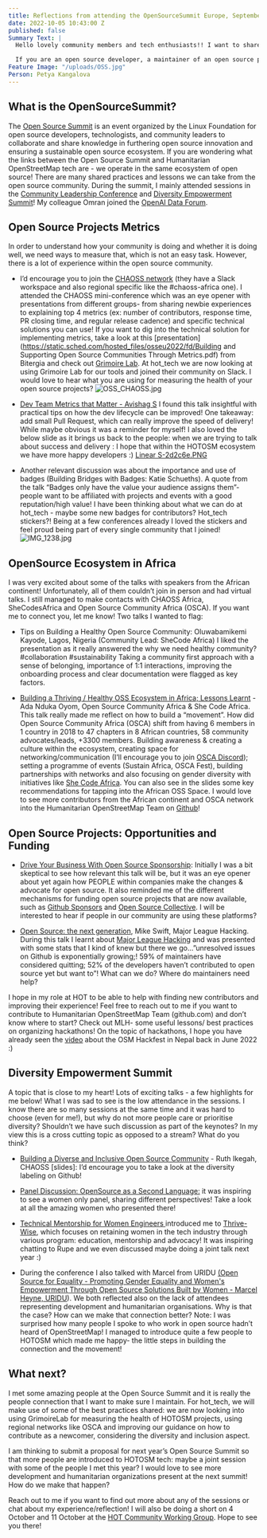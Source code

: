```yaml
---
title: Reflections from attending the OpenSourceSummit Europe, September 2022
date: 2022-10-05 10:43:00 Z
published: false
Summary Text: |
  Hello lovely community members and tech enthusiasts!! I want to share some of my reflections from attending the Open Source Summit in Dublin in mid-September for the very first time! I categorised them into four areas that I hope will be useful for our community!

  If you are an open source developer, a maintainer of an open source project, or somebody who is interested in getting more involved with open source projects, then this post is for you! Hope you enjoy it - please reach out to me if you have questions(petya.kangalova@hotosm.org)
Feature Image: "/uploads/OSS.jpg"
Person: Petya Kangalova
---
```


## What is the OpenSourceSummit?

The [Open Source Summit](https://events.linuxfoundation.org/open-source-summit-europe/) is an event organized by the Linux Foundation for open source developers, technologists, and community leaders to collaborate and share knowledge in furthering open source innovation and ensuring a sustainable open source ecosystem. If you are wondering what the links between the Open Source Summit and Humanitarian OpenStreetMap tech are - we operate in the same ecosystem of open source!  There are many shared practices and lessons we can take from the open source community.
During the summit, I mainly attended sessions in the [Community Leadership Conference](https://events.linuxfoundation.org/open-source-summit-europe/about/community-leadership-conference/) and [Diversity Empowerment Summit](https://events.linuxfoundation.org/open-source-summit-europe/about/diversity-empowerment-summit/)! My colleague Omran joined the [OpenAI Data Forum](https://events.linuxfoundation.org/open-source-summit-europe/program/schedule/).


## Open Source Projects Metrics

In order to understand how your community is doing and whether it is doing well, we need ways to measure that, which is not an easy task. However, there is a lot of experience within the open source community. 

* I’d encourage you to join the [CHAOSS network](https://chaoss.community/) (they have a Slack workspace and also regional specific like the #chaoss-africa one). I attended the CHAOSS mini-conference which was an eye opener with presentations from different groups- from sharing newbie experiences to explaining top 4 metrics (ex: number of contributors, response time, PR closing time, and regular release cadence) and specific technical solutions you can use!  If you want to dig into the technical solution for implementing metrics, take a look at this [presentation](https://static.sched.com/hosted_files/osseu2022/fd/Building and Supporting Open Source Communities Through Metrics.pdf) from Bitergia and check out [Grimoire Lab](https://chaoss.github.io/grimoirelab/). At hot_tech we are now looking at using Grimoire Lab for our tools and joined their community on Slack. I would love to hear what you are using for measuring the health of your open source projects?
![OSS_CHAOSS.jpg](/uploads/OSS_CHAOSS.jpg)

* [Dev Team Metrics that Matter - Avishag S](https://osseu2022.sched.com/event/15z8D/dev-team-metrics-that-matter-avishag-sahar-linearb?iframe=no) I found this talk insightful with practical tips on how the dev lifecycle can be improved! One takeaway: add small Pull Request, which can really improve the speed of delivery! While maybe obvious it was a reminder for myself!  I also loved the below slide as it brings us back to the people: when we are trying to talk about success and delivery : I hope that within the HOTOSM ecosystem we have more happy developers :)
[Linear S-2d2c6e.PNG](/uploads/Linear%20S-2d2c6e.PNG)

* Another relevant discussion was about the importance and use of badges (Building Bridges with Badges: Katie Schueths). A quote from the talk “Badges only have the value your audience assigns them”- people want to be affiliated with projects and events with a good reputation/high value! I have been thinking about what we can do at hot_tech - maybe some new badges for contributors? Hot_tech stickers?! Being at a few conferences already I loved the stickers and feel proud being part of every single community that I joined!
![IMG_1238.jpg](/uploads/IMG_1238.jpg)

## OpenSource Ecosystem in Africa

I was very excited about some of the talks with speakers from the African continent! Unfortunately, all of them couldn’t join in person and had virtual talks. I still managed to make contacts with CHAOSS Africa, SheCodesAfrica and Open Source Community Africa (OSCA). If you want me to connect you, let me know! Two talks I wanted to flag:

* Tips on Building a Healthy Open Source Community: Oluwabamikemi Kayode, Lagos, Nigeria (Community Lead: SheCode Africa) I liked the presentation as it really answered the why we need healthy community? #collaboration #sustainability Taking a  community first approach with a sense of belonging, importance of 1:1 interactions, improving the onboarding process and clear documentation were flagged as key factors.

* [Building a Thriving / Healthy OSS Ecosystem in Africa; Lessons Learnt](https://static.sched.com/hosted_files/osseu2022/15/Building%20a%20thriving%20%26%20healthy%20OSS%20ecosystem%20in%20Africa%20-%20Ada%20Nduka%20Oyom.pptx.pdf) - Ada Nduka Oyom, Open Source Community Africa & She Code Africa. This talk really made me reflect on how to build a “movement”.  How did Open Source Community Africa (OSCA) shift from having 6 members in 1 country  in 2018 to 47 chapters in 8 African countries, 58 community advocates/leads, +3300 members. Building awareness & creating a culture within the ecosystem, creating space for networking/communication (I’ll encourage you to join [OSCA Discord](https://discord.com/invite/pRJgjH9SwR)); setting a programme of events (Sustain Africa, OSCA Fest), building partnerships with networks and also focusing on gender diversity with initiatives like [She Code Africa](https://shecodeafrica.org/). You can also see in the slides some key recommendations for tapping into the African OSS Space.
I would love to see more contributors from the African continent and OSCA network into the Humanitarian OpenStreetMap Team on [Github](https://github.com/hotosm)! 


## Open Source Projects: Opportunities and Funding

* [Drive Your Business With Open Source Sponsorship](https://static.sched.com/hosted_files/osseu2022/2d/2022_Open%20Source%20Summit_Wolfgang_Gehring.pdf): Initially I was a bit skeptical to see how relevant this talk will be, but it was an eye opener about yet again how PEOPLE within companies make the changes & advocate for open source. It also reminded me of the different mechanisms for funding open source projects that are now available, such as [Github Sponsors](https://github.com/sponsors) and [Open Source Collective](https://opencollective.com/opensource). I will be interested to hear if people in our community are using these platforms?

* [Open Source: the next generation](https://events.linuxfoundation.org/open-source-summit-europe/program/schedule/), Mike Swift, Major League Hacking. During this talk I learnt about [Major League Hacking](https://mlh.io/) and was presented with some stats that I kind of knew but there we go…”unresolved issues on Github is exponentially growing;! 59% of maintainers have considered quitting; 52% of the developers haven’t contributed to open source yet but want to”! What can we do? Where do maintainers need help?

I hope in my role at HOT to be able to help with finding new contributors and improving their experience! Feel free to reach out to me if you want to contribute to Humanitarian OpenStreetMap Team (github.com) and don’t know where to start? Check out MLH- some useful lessons/ best practices on organizing hackathons! On the topic of hackathons, I hope you have already seen the [video](https://www.youtube.com/watch?v=EZuIqnnyoI4&ab_channel=OpenMappingHubAsiaPacific) about the OSM Hackfest in Nepal back in June 2022 :)

## Diversity Empowerment Summit

A topic that is close to my heart! Lots of exciting talks - a few highlights for me below! What I was sad to see is the low attendance in the sessions. I know there are so many sessions at the same time and it was hard to choose (even for me!), but why do not more people care or prioritise diversity? Shouldn’t we have such discussion as part of the keynotes? In my view this is a cross cutting topic as opposed to a stream? What do you think?


* [Building a Diverse and Inclusive Open Source Community](https://static.sched.com/hosted_files/osseu2022/88/Ruth%20Ikegah%27s%20OSSEU%20Slides%20.pdf) - Ruth Ikegah, CHAOSS [slides]: I’d encourage you to take a look at the diversity labeling on Github! 
* [Panel Discussion: OpenSource as a Second Language:](https://events.linuxfoundation.org/open-source-summit-europe/program/schedule/) it was inspiring to see a women only panel, sharing different perspectives! Take a look at all the amazing women who presented there!
* [Technical Mentorship for Women Engineers ](https://osseu2022.sched.com/event/15z1X/technical-mentorship-for-women-engineers-and-pxms-rupa-dachere-thrive-wise?iframe=no)introduced me to [Thrive-Wise](https://www.thrive-wise.org/about-us/), which focuses on retaining women in the tech industry through various program: education, mentorship and advocacy! It was inspiring chatting to Rupe and we even discussed maybe doing a joint talk next year :)

* During the conference I also talked with Marcel from URIDU [(Open Source for Equality - Promoting Gender Equality and Women's Empowerment Through Open Source Solutions Built by Women - Marcel Heyne, URIDU](https://osseu2022.sched.com/?iframe=yes&w=100%&sidebar=yes&bg=no#)). We both reflected also on the lack of attendees representing development and humanitarian organisations. Why is that the case? How can we make that connection better? Note: I was surprised how many people I spoke to who work in open source hadn’t heard of OpenStreetMap! I managed to introduce quite a few people to HOTOSM which made me happy- the little steps in building the connection and the movement!

## What next?

I met some amazing people at the Open Source Summit and it is really the people connection that I want to make sure I maintain. For hot_tech,  we will make use of some of the best practices shared: we are now looking into using GrimoireLab for measuring the health of HOTOSM projects, using regional networks like OSCA and improving our guidance on how to contribute as a newcomer, considering the diversity and inclusion aspect.

I am thinking to submit a proposal for next year’s Open Source Summit so that more people are introduced to HOTOSM tech: maybe a joint session with some of the people I met this year? I would love to see more development and humanitarian organizations present at the next summit! How do we make that happen? 

Reach out to me if you want to find out more about any of the sessions or chat about my experience/reflection!  I will also be doing a short on 4 October and 11 October at the [HOT Community Working Group](https://www.hotosm.org/community/working-groups/). Hope to see you there!

